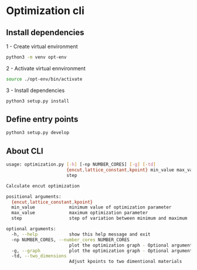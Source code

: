 # Optimization cli

## Install dependencies

1 - Create virtual environment
```bash
python3 -m venv opt-env
```
2 - Activate virtual ennvironment
```bash
source ./opt-env/bin/activate
```

3 - Install dependencies

``` bash
python3 setup.py install
```

## Define entry points

```bash
python3 setup.py develop
```

## About CLI
```bash
usage: optimization.py [-h] [-np NUMBER_CORES] [-g] [-td]
                       {encut,lattice_constant,kpoint} min_value max_value
                       step

Calculate encut optimization

positional arguments:
  {encut,lattice_constant,kpoint}
  min_value             minimum value of optimization parameter
  max_value             maximum optimization parameter
  step                  step of variation between minimum and maximum

optional arguments:
  -h, --help            show this help message and exit
  -np NUMBER_CORES, --number_cores NUMBER_CORES
                        plot the optimization graph - Optional argument
  -g, --graph           plot the optimization graph - Optional argument
  -td, --two_dimensions
                        Adjust kpoints to two dimentional materials
```